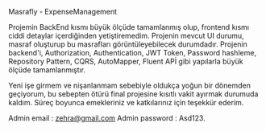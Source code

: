 Masrafly - ExpenseManagement 

Projemin BackEnd kısmı büyük ölçüde tamamlanmış olup, frontend kısmı ciddi detaylar içerdiğinden yetiştiremedim.
Projenin mevcut UI durumu, masraf oluşturup bu masrafları görüntüleyebilecek durumdadır.
Projenin backend'i, Authorization, Authentication, JWT Token, Password hashleme, Repository Pattern, CQRS, AutoMapper, Fluent APİ gibi yapılarla büyük ölçüde tamamlanmıştır.

Yeni işe girmem ve nişanlanmam sebebiyle oldukça yoğun bir dönemden geçiyorum, bu sebepten ötürü final projesine kısıtlı vakit ayırmak durumuda kaldım.
Süreç boyunca emekleriniz ve katkılarınız için teşekkür ederim.


Admin email : zehra@gmail.com
Admin password : Asd123.
